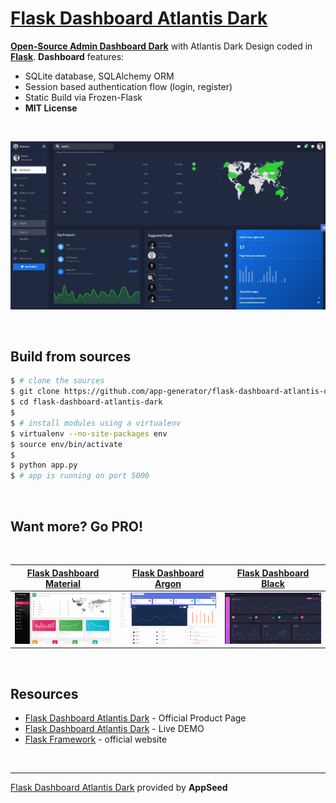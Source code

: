 # [Flask Dashboard Atlantis Dark](https://appseed.us/admin-dashboards/flask-dashboard-atlantis-dark)

**[Open-Source Admin Dashboard Dark](https://appseed.us/admin-dashboards/open-source)** with Atlantis Dark Design coded in **[Flask](https://palletsprojects.com/p/flask/)**. **Dashboard** features:

- SQLite database, SQLAlchemy ORM
- Session based authentication flow (login, register)
- Static Build via Frozen-Flask
- **MIT License**

<br />

![Flask Dashboard Atlantis Dark - Open-Source Admin Panel](https://raw.githubusercontent.com/app-generator/static/master/products/flask-dashboard-atlantis-dark-intro.gif)

<br />

## Build from sources

```bash
$ # clone the sources
$ git clone https://github.com/app-generator/flask-dashboard-atlantis-dark.git
$ cd flask-dashboard-atlantis-dark
$
$ # install modules using a virtualenv
$ virtualenv --no-site-packages env
$ source env/bin/activate
$
$ python app.py
$ # app is running on port 5000
```

<br />

## Want more? Go PRO!

<br />

| [Flask Dashboard Material](https://appseed.us/admin-dashboards/flask-dashboard-material-pro) | [Flask Dashboard Argon](https://appseed.us/admin-dashboards/flask-dashboard-argon-pro) | [Flask Dashboard Black](https://appseed.us/admin-dashboards/flask-dashboard-black-pro) |
| --- | --- | --- |
| [![Flask Dashboard Material PRO](https://raw.githubusercontent.com/app-generator/static/master/products/flask-dashboard-material-pro-intro.gif)](https://appseed.us/admin-dashboards/flask-dashboard-material-pro)  | [![Flask Dashboard Argon PRO](https://raw.githubusercontent.com/app-generator/static/master/products/flask-dashboard-argon-pro-intro.gif)](https://appseed.us/admin-dashboards/flask-dashboard-argon-pro) | [![Flask Dashboard Black PRO](https://raw.githubusercontent.com/app-generator/static/master/products/flask-dashboard-black-pro-intro.gif)](https://appseed.us/admin-dashboards/flask-dashboard-black-pro)

<br />

## Resources

- [Flask Dashboard Atlantis Dark](https://appseed.us/admin-dashboards/flask-dashboard-atlantis-dark) - Official Product Page
- [Flask Dashboard Atlantis Dark](https://flask-dashboard-atlantis-dark.appseed.us/) - Live DEMO
- [Flask Framework](https://palletsprojects.com/p/flask/) - official website
 
<br />
 
---
[Flask Dashboard Atlantis Dark](https://appseed.us/admin-dashboards/flask-dashboard-atlantis-dark) provided by **AppSeed**
